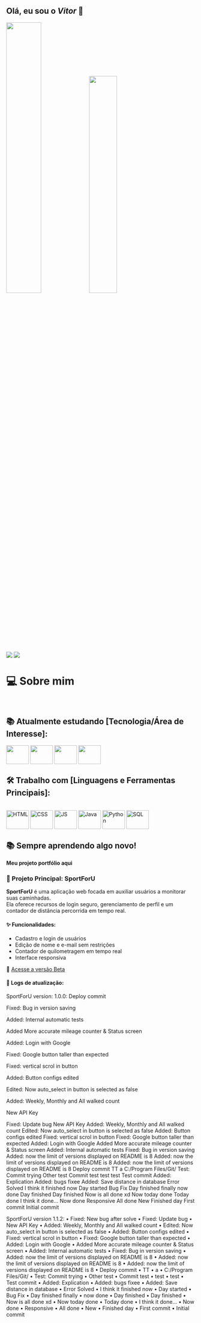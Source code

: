 ## Olá, eu sou o <i>Vitor</i>  👋
<div>
 <img width = 43% src = "https://github-readme-stats.vercel.app/api?username=IM-DeV-Vitor&show_icons=true&theme=vue-dark&hide_border=true"/>
 <img width = 38.5%  src = "https://github-readme-stats.vercel.app/api/top-langs/?username=IM-DeV-Vitor&layout=compact&theme=vue-dark&hide_border=true"/>


</div>


<div>
  <a href="mailto:im.dev.vitor@gmail.com" target = "_blank"><img src="https://img.shields.io/badge/Gmail-D14836?style=for-the-badge&logo=gmail&logoColor=white"></a>
  <a href="https://wa.me/67993438253" target = "_blank"><img src="https://img.shields.io/badge/WhatsApp-25D366?style=for-the-badge&logo=whatsapp&logoColor=white"></a> <br>
</div>

<h1>💻 Sobre mim </h1> <br>

<h2>📚 Atualmente estudando [Tecnologia/Área de Interesse]:</h2>
<div style="display: inline_block">
  <img align = "center" height = "50" width = "60" src="https://cdn.jsdelivr.net/gh/devicons/devicon@latest/icons/unity/unity-plain.svg" />
  <img align = "center" height = "50" width = "60" src="https://cdn.jsdelivr.net/gh/devicons/devicon@latest/icons/csharp/csharp-original.svg" />
  <img align = "center" height = "50" width = "60" src="https://cdn.jsdelivr.net/gh/devicons/devicon@latest/icons/godot/godot-original.svg" />
  <img align = "center" height = "50" width = "60" src="https://cdn.jsdelivr.net/gh/devicons/devicon@latest/icons/arduino/arduino-original.svg" />
  </div>
<h2>🛠️ Trabalho com [Linguagens e Ferramentas Principais]:</h2>
<div style="display: inline_block"> <br> 
<img align = "center" height = "50" width = "60" alt = "HTML" src="https://cdn.jsdelivr.net/gh/devicons/devicon@latest/icons/html5/html5-original.svg">
<img align = "center" height = "50" width = "60" alt = "CSS" src="https://cdn.jsdelivr.net/gh/devicons/devicon@latest/icons/css3/css3-original.svg">
<img align = "center" height = "50" width = "60" alt = "JS" src="https://cdn.jsdelivr.net/gh/devicons/devicon@latest/icons/javascript/javascript-original.svg">
 
<img align = "center" height = "50" width = "60" alt = "Java" src="https://cdn.jsdelivr.net/gh/devicons/devicon@latest/icons/java/java-original.svg">
<img align = "center" height = "50" width = "60" alt = "Python" src="https://cdn.jsdelivr.net/gh/devicons/devicon@latest/icons/python/python-original.svg">
<img align = "center" height = "50" width = "60" alt = "SQL" src="https://cdn.jsdelivr.net/gh/devicons/devicon@latest/icons/mysql/mysql-original.svg">
</div>
<h2>📚 Sempre aprendendo algo novo!</h2>
<p><strong>Meu projeto portfólio <a href="https://im-dev-vitor.github.io/Portfolio/" target="_blank" style="text-decoration: none">aqui</a></strong></p>

### 🏃 Projeto Principal: SportForU

**SportForU** é uma aplicação web focada em auxiliar usuários a monitorar suas caminhadas.  
Ela oferece recursos de login seguro, gerenciamento de perfil e um contador de distância percorrida em tempo real.

#### ✨ Funcionalidades:
- Cadastro e login de usuários
- Edição de nome e e-mail sem restrições
- Contador de quilometragem em tempo real
- Interface responsiva

🔗 [Acesse a versão Beta](https://sport-for-u.vercel.app)

#### 📒 Logs de atualização:



SportForU version: 1.0.0:
Deploy commit

Fixed: Bug in version saving



Added: Internal automatic tests



Added More accurate mileage counter & Status screen



Added: Login with Google



Fixed: Google button taller than expected



Fixed: vertical scrol in button



Added: Button configs edited



Edited: Now auto_select in button is selected as false



Added: Weekly, Monthly and All walked count



New API Key



Fixed: Update bug
New API Key
Added: Weekly, Monthly and All walked count
Edited: Now auto_select in button is selected as false
Added: Button configs edited
Fixed: vertical scrol in button
Fixed: Google button taller than expected
Added: Login with Google
Added More accurate mileage counter & Status screen
Added: Internal automatic tests
Fixed: Bug in version saving
Added: now the limit of versions displayed on README is 8
Added: now the limit of versions displayed on README is 8
Added: now the limit of versions displayed on README is 8
Deploy commit
TT
a
C:/Program Files/Git/
Test: Commit trying
Other test
Commit test
test
test
Test commit
Added: Explication
Added: bugs fixee
Added: Save distance in database
Error Solved
I think it finished now
Day started
Bug Fix
Day finished finally
now done
Day finished
Day finished
Now is all done xd
Now today done
Today done
I think it done...
Now done
Responsive
All done
New
Finished day
First commit
Initial commit



SportForU version 1.1.2:
• Fixed: New bug after solve
• Fixed: Update bug
• New API Key
• Added: Weekly, Monthly and All walked count
• Edited: Now auto_select in button is selected as false
• Added: Button configs edited
• Fixed: vertical scrol in button
• Fixed: Google button taller than expected
• Added: Login with Google
• Added More accurate mileage counter & Status screen
• Added: Internal automatic tests
• Fixed: Bug in version saving
• Added: now the limit of versions displayed on README is 8
• Added: now the limit of versions displayed on README is 8
• Added: now the limit of versions displayed on README is 8
• Deploy commit
• TT
• a
• C:/Program Files/Git/
• Test: Commit trying
• Other test
• Commit test
• test
• test
• Test commit
• Added: Explication
• Added: bugs fixee
• Added: Save distance in database
• Error Solved
• I think it finished now
• Day started
• Bug Fix
• Day finished finally
• now done
• Day finished
• Day finished
• Now is all done xd
• Now today done
• Today done
• I think it done...
• Now done
• Responsive
• All done
• New
• Finished day
• First commit
• Initial commit
